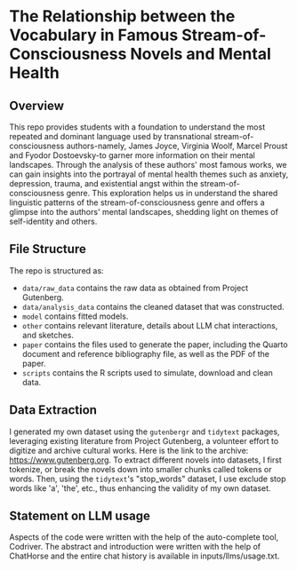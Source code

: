 # The Relationship between the Vocabulary in Famous Stream-of-Consciousness Novels and Mental Health

## Overview

This repo provides students with a foundation to understand the most repeated and dominant language used by transnational stream-of-consciousness authors-namely, James Joyce, Virginia Woolf, Marcel Proust and Fyodor Dostoevsky-to garner more information on their mental landscapes. Through the analysis of these authors' most famous works, we can gain insights into the portrayal of mental health themes such as anxiety, depression, trauma, and existential angst within the stream-of-consciousness genre. This exploration helps us in understand the shared linguistic patterns of the stream-of-consciousness genre and offers a glimpse into the authors' mental landscapes, shedding light on themes of self-identity and others.

## File Structure

The repo is structured as:

-   `data/raw_data` contains the raw data as obtained from Project Gutenberg.
-   `data/analysis_data` contains the cleaned dataset that was constructed.
-   `model` contains fitted models. 
-   `other` contains relevant literature, details about LLM chat interactions, and sketches.
-   `paper` contains the files used to generate the paper, including the Quarto document and reference bibliography file, as well as the PDF of the paper. 
-   `scripts` contains the R scripts used to simulate, download and clean data.

## Data Extraction

I generated my own dataset using the `gutenbergr` and `tidytext` packages, leveraging existing literature from Project Gutenberg, a volunteer effort to digitize and archive cultural works. Here is the link to the archive: https://www.gutenberg.org. To extract different novels into datasets, I first tokenize, or break the novels down into smaller chunks called tokens or words. Then, using the `tidytext`'s "stop_words" dataset, I use exclude stop words like 'a', 'the', etc., thus enhancing the validity of my own dataset.

## Statement on LLM usage

Aspects of the code were written with the help of the auto-complete tool, Codriver. The abstract and introduction were written with the help of ChatHorse and the entire chat history is available in inputs/llms/usage.txt.
